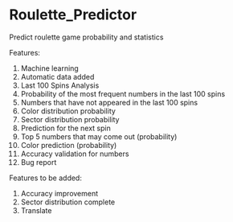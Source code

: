 # Roulette_Predictor
Predict roulette game probability and statistics

Features:
1. Machine learning
2. Automatic data added
3. Last 100 Spins Analysis
4. Probability of the most frequent numbers in the last 100 spins
5. Numbers that have not appeared in the last 100 spins
6. Color distribution probability
7. Sector distribution probability
8. Prediction for the next spin
9. Top 5 numbers that may come out (probability)
10. Color prediction (probability)
11. Accuracy validation for numbers
12. Bug report

Features to be added:
1. Accuracy improvement
2. Sector distribution complete
3. Translate
